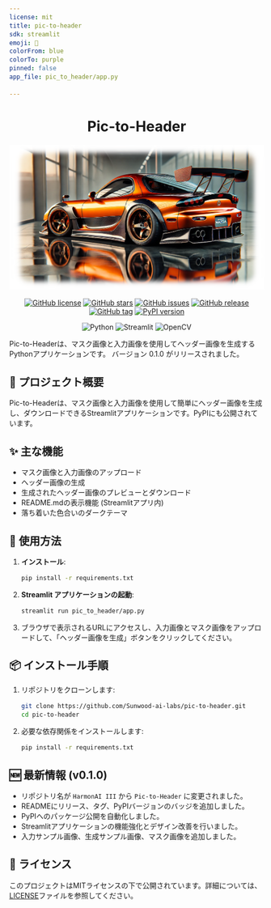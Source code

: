 ```yaml
---
license: mit
title: pic-to-header
sdk: streamlit
emoji: 🐨
colorFrom: blue
colorTo: purple
pinned: false
app_file: pic_to_header/app.py

---
```


<div align="center">

# Pic-to-Header

![Pic-to-Header Result](https://raw.githubusercontent.com/Sunwood-ai-labs/pic-to-header/refs/heads/main/assets/result.png)

[![GitHub license](https://img.shields.io/github/license/Sunwood-ai-labs/pic-to-header)](https://github.com/Sunwood-ai-labs/pic-to-header/blob/main/LICENSE)
[![GitHub stars](https://img.shields.io/github/stars/Sunwood-ai-labs/pic-to-header)](https://github.com/Sunwood-ai-labs/pic-to-header/stargazers)
[![GitHub issues](https://img.shields.io/github/issues/Sunwood-ai-labs/pic-to-header)](https://github.com/Sunwood-ai-labs/pic-to-header/issues)
[![GitHub release](https://img.shields.io/github/release/Sunwood-ai-labs/pic-to-header.svg)](https://GitHub.com/Sunwood-ai-labs/pic-to-header/releases/)
[![GitHub tag](https://img.shields.io/github/tag/Sunwood-ai-labs/pic-to-header.svg)](https://GitHub.com/Sunwood-ai-labs/pic-to-header/tags/)
[![PyPI version](https://badge.fury.io/py/pic-to-header.svg)](https://badge.fury.io/py/pic-to-header)

![Python](https://img.shields.io/badge/python-3670A0?style=for-the-badge&logo=python&logoColor=ffdd54)
![Streamlit](https://img.shields.io/badge/Streamlit-FF4B4B?style=for-the-badge&logo=Streamlit&logoColor=white)
![OpenCV](https://img.shields.io/badge/opencv-%23white.svg?style=for-the-badge&logo=opencv&logoColor=white)

</div>

Pic-to-Headerは、マスク画像と入力画像を使用してヘッダー画像を生成するPythonアプリケーションです。  バージョン 0.1.0 がリリースされました。

## 🚀 プロジェクト概要

Pic-to-Headerは、マスク画像と入力画像を使用して簡単にヘッダー画像を生成し、ダウンロードできるStreamlitアプリケーションです。PyPIにも公開されています。

## ✨ 主な機能

- マスク画像と入力画像のアップロード
- ヘッダー画像の生成
- 生成されたヘッダー画像のプレビューとダウンロード
- README.mdの表示機能 (Streamlitアプリ内)
- 落ち着いた色合いのダークテーマ


## 🔧 使用方法

1.  **インストール**:
    ```bash
    pip install -r requirements.txt
    ```
2.  **Streamlit アプリケーションの起動**:
    ```bash
    streamlit run pic_to_header/app.py
    ```
3. ブラウザで表示されるURLにアクセスし、入力画像とマスク画像をアップロードして、「ヘッダー画像を生成」ボタンをクリックしてください。


## 📦 インストール手順

1. リポジトリをクローンします:
   ```bash
   git clone https://github.com/Sunwood-ai-labs/pic-to-header.git
   cd pic-to-header
   ```
2. 必要な依存関係をインストールします:
   ```bash
   pip install -r requirements.txt
   ```

## 🆕 最新情報 (v0.1.0)

- リポジトリ名が `HarmonAI III` から `Pic-to-Header` に変更されました。
- READMEにリリース、タグ、PyPIバージョンのバッジを追加しました。
- PyPIへのパッケージ公開を自動化しました。
- Streamlitアプリケーションの機能強化とデザイン改善を行いました。
- 入力サンプル画像、生成サンプル画像、マスク画像を追加しました。


## 📄 ライセンス

このプロジェクトはMITライセンスの下で公開されています。詳細については、[LICENSE](LICENSE)ファイルを参照してください。
